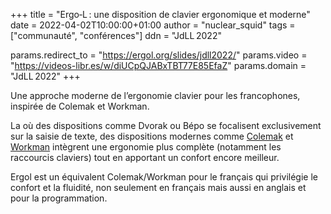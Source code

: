 +++
title  = "Ergo‑L : une disposition de clavier ergonomique et moderne"
date   = 2022-04-02T10:00:00+01:00
author = "nuclear_squid"
tags   = ["communauté", "conférences"]
ddn    = "JdLL 2022"

params.redirect_to = "https://ergol.org/slides/jdll2022/"
params.video       = "https://videos-libr.es/w/diUCpQJABxTBT77E85EfaZ"
params.domain      = "JdLL 2022"
+++

<!-- https://pretalx.jdll.org/jdll2022/talk/8AFXAW/ -->

Une approche moderne de l’ergonomie clavier pour les francophones, inspirée de
Colemak et Workman.

La où des dispositions comme Dvorak ou Bépo se focalisent exclusivement sur la
saisie de texte, des dispositions modernes comme [Colemak] et [Workman]
intègrent une ergonomie plus complète (notamment les raccourcis claviers) tout
en apportant un confort encore meilleur.

Ergol est un équivalent Colemak/Workman pour le français qui privilégie le
confort et la fluidité, non seulement en français mais aussi en anglais et pour
la programmation.

[Colemak]: https://colemak.com/
[Workman]: https://workmanlayout.org/

<!--more-->
